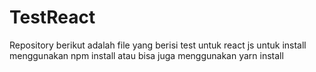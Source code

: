 # TestReact
Repository berikut adalah file yang berisi test untuk react js
untuk install menggunakan npm install atau bisa juga menggunakan yarn install
